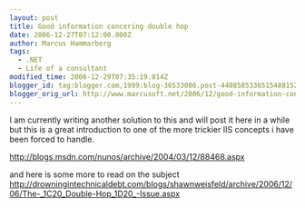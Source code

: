 ```yaml
---
layout: post
title: Good information concering double hop
date: 2006-12-27T07:12:00.000Z
author: Marcus Hammarberg
tags:
  - .NET
  - Life of a consultant
modified_time: 2006-12-29T07:35:19.814Z
blogger_id: tag:blogger.com,1999:blog-36533086.post-4488585336515488152
blogger_orig_url: http://www.marcusoft.net/2006/12/good-information-concering-double-hop.html
---
```


I am currently writing another solution to this and will post it
here in a while but this is a great introduction to one of the more
trickier IIS concepts i have been forced to handle.

<http://blogs.msdn.com/nunos/archive/2004/03/12/88468.aspx>

and here is some more to read on the subject
<http://drowningintechnicaldebt.com/blogs/shawnweisfeld/archive/2006/12/06/The-_1C20_Double-Hop_1D20_-Issue.aspx>

